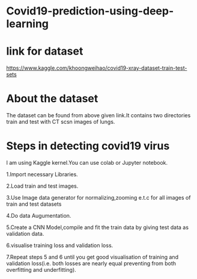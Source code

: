 # Covid19-prediction-using-deep-learning
# link for dataset 
https://www.kaggle.com/khoongweihao/covid19-xray-dataset-train-test-sets
# About the dataset
The dataset can be found from above given link.It contains two directories train and test with CT scsn images of lungs.
# Steps in detecting covid19 virus
I am using Kaggle kernel.You can use colab or Jupyter notebook.

1.Import necessary Libraries.

2.Load train and test images.

3.Use Image data generator for normalizing,zooming e.t.c for  all images of train and test datasets

4.Do data Augumentation.

5.Create a CNN Model,compile and fit the train data by giving test data as validation data.

6.visualise training loss and validation loss.

7.Repeat steps 5 and 6 until you get good visualisation of training and validation loss(i.e. both losses are nearly equal preventing from both overfitting and underfitting).


